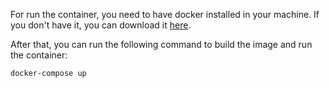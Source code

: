 For run the container, you need to have docker installed in your machine. If you don't have it, you can download it [here](https://www.docker.com/products/docker-desktop).

After that, you can run the following command to build the image and run the container:

```bash
docker-compose up 
```
